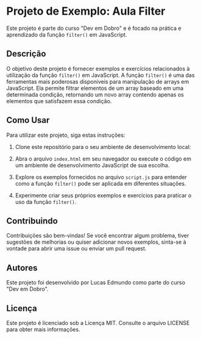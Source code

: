 # Projeto de Exemplo: Aula Filter

Este projeto é parte do curso "Dev em Dobro" e é focado na prática e aprendizado da função `filter()` em JavaScript.

## Descrição

O objetivo deste projeto é fornecer exemplos e exercícios relacionados à utilização da função `filter()` em JavaScript. A função `filter()` é uma das ferramentas mais poderosas disponíveis para manipulação de arrays em JavaScript. Ela permite filtrar elementos de um array baseado em uma determinada condição, retornando um novo array contendo apenas os elementos que satisfazem essa condição.

## Como Usar

Para utilizar este projeto, siga estas instruções:

1. Clone este repositório para o seu ambiente de desenvolvimento local:

2. Abra o arquivo `index.html` em seu navegador ou execute o código em um ambiente de desenvolvimento JavaScript de sua escolha.

3. Explore os exemplos fornecidos no arquivo `script.js` para entender como a função `filter()` pode ser aplicada em diferentes situações.

4. Experimente criar seus próprios exemplos e exercícios para praticar o uso da função `filter()`.

## Contribuindo

Contribuições são bem-vindas! Se você encontrar algum problema, tiver sugestões de melhorias ou quiser adicionar novos exemplos, sinta-se à vontade para abrir uma issue ou enviar um pull request.

## Autores

Este projeto foi desenvolvido por Lucas Edmundo como parte do curso "Dev em Dobro".

## Licença

Este projeto é licenciado sob a Licença MIT. Consulte o arquivo LICENSE para obter mais informações.
